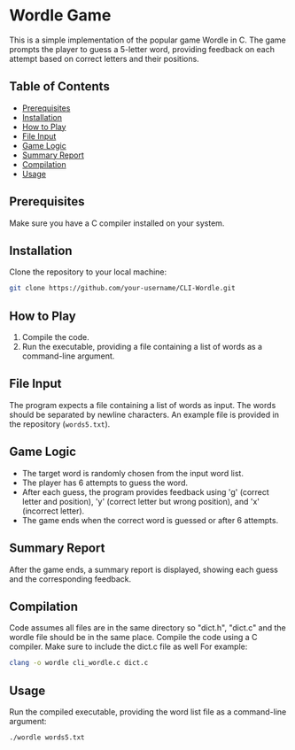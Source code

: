# Wordle Game

This is a simple implementation of the popular game Wordle in C. The game prompts the player to guess a 5-letter word, providing feedback on each attempt based on correct letters and their positions.

## Table of Contents

- [Prerequisites](#prerequisites)
- [Installation](#installation)
- [How to Play](#how-to-play)
- [File Input](#file-input)
- [Game Logic](#game-logic)
- [Summary Report](#summary-report)
- [Compilation](#compilation)
- [Usage](#usage)

## Prerequisites

Make sure you have a C compiler installed on your system.

## Installation

Clone the repository to your local machine:

```bash
git clone https://github.com/your-username/CLI-Wordle.git
```

## How to Play

1. Compile the code.
2. Run the executable, providing a file containing a list of words as a command-line argument.

## File Input

The program expects a file containing a list of words as input. The words should be separated by newline characters. An example file is provided in the repository (`words5.txt`).

## Game Logic

- The target word is randomly chosen from the input word list.
- The player has 6 attempts to guess the word.
- After each guess, the program provides feedback using 'g' (correct letter and position), 'y' (correct letter but wrong position), and 'x' (incorrect letter).
- The game ends when the correct word is guessed or after 6 attempts.

## Summary Report

After the game ends, a summary report is displayed, showing each guess and the corresponding feedback.

## Compilation

Code assumes all files are in the same directory so "dict.h", "dict.c" and the wordle file should be in the same place. Compile the code using a C compiler. Make sure to include the dict.c file as well For example:

```bash
clang -o wordle cli_wordle.c dict.c
```

## Usage

Run the compiled executable, providing the word list file as a command-line argument:

```bash
./wordle words5.txt
```
